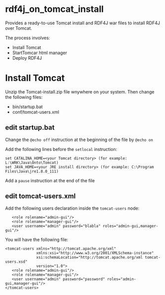 # rdf4j_on_tomcat_install
Provides a ready-to-use Tomcat install and RDF4J war files to install RDF4J  over Tomcat.

The process involves:
- Install Tomcat
- StartTomcar html manager
- Deploy RDF4J

# Install Tomcat 
Unzip the Tomcat-install.zip file wnywhere on your system. Then change the following files:
- bin/startup.bat
- conf/tomcat-users.xml

## edit startup.bat
Change the `@echo off` instruction at the beginning of the file by `@echo on`

Add the following lines before the `setlocal` instruction:
```
set CATALINA_HOME=<your Tomcat directory> (for example: L:\WRK\Java\Onto\Tomcat)
set JAVA_HOME=<your JRE install directory> (for example: C:\Program Files\Java\jre1.8.0_111)
```
  
Add a `pause` instruction at the end of the file

## edit tomcat-users.xml
Add the following users declaration inside the `tomcat-users` node:
```
   <role rolename="admin-gui"/>
   <role rolename="manager-gui"/>
   <user username="admin" password="blabla" roles="admin-gui,manager-gui"/>
```   

You will have the following file:
```
<tomcat-users xmlns="http://tomcat.apache.org/xml"
              xmlns:xsi="http://www.w3.org/2001/XMLSchema-instance"
              xsi:schemaLocation="http://tomcat.apache.org/xml tomcat-users.xsd"
              version="1.0">
   <role rolename="admin-gui"/>
   <role rolename="manager-gui"/>
   <user username="admin" password="password" roles="admin-gui,manager-gui"/>
</tomcat-users>
```   
